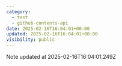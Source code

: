 ```yaml
---
category:
  - test
  - github-contents-api
date: 2025-02-16T16:04:01+00:00
updated: 2025-02-16T16:04:01+00:00
visibility: public
---
```


Note updated at 2025-02-16T16:04:01.249Z